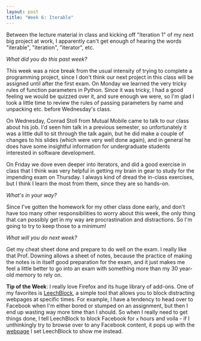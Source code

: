 ```yaml
---
layout: post
title: "Week 6: Iterable"
---
```


Between the lecture material in class and kicking off "Iteration 1" of my next big project at work, I apparently can't get enough of hearing the words "iterable", "iteration", "iterator", etc.

*What did you do this past week?*

This week was a nice break from the usual intensity of trying to complete a programming project, since I don't think our next project in this class will be assigned until after the first exam. On Monday we learned the very tricky rules of function parameters in Python. Since it was tricky, I had a good feeling we would be quizzed over it, and sure enough we were, so I'm glad I took a little time to review the rules of passing parameters by name and unpacking etc. before Wednesday's class.

On Wednesday, Conrad Stoll from Mutual Mobile came to talk to our class about his job. I'd seen him talk in a previous semester, so unfortunately it was a little dull to sit through the talk again, but he did make a couple of changes to his slides (which were very well done again), and in general he does have some insightful information for undergraduate students interested in software development.

On Friday we dove even deeper into iterators, and did a good exercise in class that I think was very helpful in getting my brain in gear to study for the impending exam on Thursday. I always kind of dread the in-class exercises, but I think I learn the most from them, since they are so hands-on.

*What's in your way?*

Since I've gotten the homework for my other class done early, and don't have too many other responsibilities to worry about this week, the only thing that can possibly get in my way are procrastination and distractions. So I'm going to try to keep those to a minimum!

*What will you do next week?*

Get my cheat sheet done and prepare to do well on the exam. I really like that Prof. Downing allows a sheet of notes, because the practice of making the notes is in itself good preparation for the exam, and it just makes me feel a little better to go into an exam with something more than my 30 year-old memory to rely on.

**Tip of the Week**: I really love Firefox and its huge library of add-ons. One of my favorites is [LeechBlock](http://www.proginosko.com/leechblock/), a simple tool that allows you to block distracting webpages at specific times. For example, I have a tendency to head over to Facebook when I'm either bored or stumped on an assignment, but then I end up wasting way more time than I should. So when I really need to get things done, I tell LeechBlock to block Facebook for `x` hours and voila - if I unthinkingly try to browse over to any Facebook content, it pops up with the [webpage](http://www-zeuthen.desy.de/~nkelhos/focus/) I set LeechBlock to show me instead.